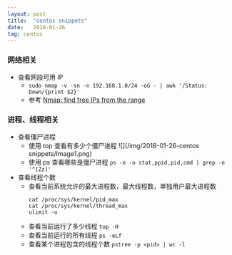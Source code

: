 ```yaml
---
layout: post
title:  "centos snippets"
date:   2018-01-26
tag: centos
---
```


### 网络相关
* 查看网段可用 IP
    * `sudo nmap -v -sn -n 192.168.1.0/24 -oG - | awk '/Status: Down/{print $2}'`
    * 参考 [Nmap: find free IPs from the range](https://serverfault.com/questions/586714/nmap-find-free-ips-from-the-range)

### 进程、线程相关
* 查看僵尸进程
    * 使用 top 查看有多少个僵尸进程
        ![](/img/2018-01-26-centos snippets/Image1.png)
    * 使用 ps 查看哪些是僵尸进程 `ps -e -o stat,ppid,pid,cmd | grep -e '^[Zz]'`
* 查看线程个数
    * 查看当前系统允许的最大进程数，最大线程数，单独用户最大进程数
        ```
        cat /proc/sys/kernel/pid_max
        cat /proc/sys/kernel/thread_max
        ulimit -u
        ```
    * 查看当前运行了多少线程 `top -H`
    * 查看当前运行的所有线程 `ps -eLf`
    * 查看某个进程包含的线程个数 `pstree -p <pid> | wc -l`